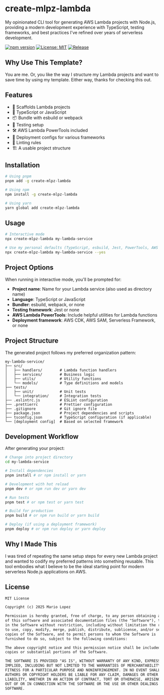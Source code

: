 # create-mlpz-lambda

My opinionated CLI tool for generating AWS Lambda projects with Node.js, providing a modern development experience with TypeScript, testing frameworks, and best practices I've refined over years of serverless development.

[![npm version](https://img.shields.io/npm/v/create-mlpz-lambda.svg)](https://www.npmjs.com/package/create-mlpz-lambda)
[![License: MIT](https://img.shields.io/badge/License-MIT-yellow.svg)](https://opensource.org/licenses/MIT)
[![Release](https://img.shields.io/github/release/HiMarioLopez/create-mlpz-lambda.svg)](https://github.com/HiMarioLopez/create-mlpz-lambda/releases)

## Why Use This Template?

You are me. Or, you like the way I structure my Lambda projects and want to save time by using my template. Either way, thanks for checking this out.

## Features

- 🚀 Scaffolds Lambda projects
- 🔄 TypeScript or JavaScript
- 📦 Bundle with esbuild or webpack
- 🧪 Testing setup
- 🛠️ AWS Lambda PowerTools included
- 🚢 Deployment configs for various frameworks
- 📝 Linting rules
- 🏗️ A usable project structure

## Installation

```bash
# Using pnpm
pnpm add -g create-mlpz-lambda

# Using npm
npm install -g create-mlpz-lambda

# Using yarn
yarn global add create-mlpz-lambda
```

## Usage

```bash
# Interactive mode
npx create-mlpz-lambda my-lambda-service

# Use my personal defaults (TypeScript, esbuild, Jest, PowerTools, AWS CDK)
npx create-mlpz-lambda my-lambda-service --yes
```

## Project Options

When running in interactive mode, you'll be prompted for:

- **Project name**: Name for your Lambda service (also used as directory name)
- **Language**: TypeScript or JavaScript
- **Bundler**: esbuild, webpack, or none
- **Testing framework**: Jest or none
- **AWS Lambda PowerTools**: Include helpful utilities for Lambda functions
- **Deployment framework**: AWS CDK, AWS SAM, Serverless Framework, or none

## Project Structure

The generated project follows my preferred organization pattern:

```plaintext
my-lambda-service/
├── src/
│   ├── handlers/        # Lambda function handlers
│   ├── services/        # Business logic
│   ├── utils/           # Utility functions
│   └── models/          # Type definitions and models
├── tests/
│   ├── unit/            # Unit tests
│   └── integration/     # Integration tests
├── .eslintrc.js         # ESLint configuration
├── .prettierrc          # Prettier configuration
├── .gitignore           # Git ignore file
├── package.json         # Project dependencies and scripts
├── tsconfig.json        # TypeScript configuration (if applicable)
└── [deployment config]  # Based on selected framework
```

## Development Workflow

After generating your project:

```bash
# Change into project directory
cd my-lambda-service

# Install dependencies
pnpm install # or npm install or yarn

# Development with hot reload
pnpm dev # or npm run dev or yarn dev

# Run tests
pnpm test # or npm test or yarn test

# Build for production
pnpm build # or npm run build or yarn build

# Deploy (if using a deployment framework)
pnpm deploy # or npm run deploy or yarn deploy
```

## Why I Made This

I was tired of repeating the same setup steps for every new Lambda project and wanted to codify my preferred patterns into something reusable. This tool embodies what I believe to be the ideal starting point for modern serverless Node.js applications on AWS.

## License

```md
MIT License

Copyright (c) 2025 Mario Lopez

Permission is hereby granted, free of charge, to any person obtaining a copy
of this software and associated documentation files (the "Software"), to deal
in the Software without restriction, including without limitation the rights
to use, copy, modify, merge, publish, distribute, sublicense, and/or sell
copies of the Software, and to permit persons to whom the Software is
furnished to do so, subject to the following conditions:

The above copyright notice and this permission notice shall be included in all
copies or substantial portions of the Software.

THE SOFTWARE IS PROVIDED "AS IS", WITHOUT WARRANTY OF ANY KIND, EXPRESS OR
IMPLIED, INCLUDING BUT NOT LIMITED TO THE WARRANTIES OF MERCHANTABILITY,
FITNESS FOR A PARTICULAR PURPOSE AND NONINFRINGEMENT. IN NO EVENT SHALL THE
AUTHORS OR COPYRIGHT HOLDERS BE LIABLE FOR ANY CLAIM, DAMAGES OR OTHER
LIABILITY, WHETHER IN AN ACTION OF CONTRACT, TORT OR OTHERWISE, ARISING FROM,
OUT OF OR IN CONNECTION WITH THE SOFTWARE OR THE USE OR OTHER DEALINGS IN THE
SOFTWARE.
```
